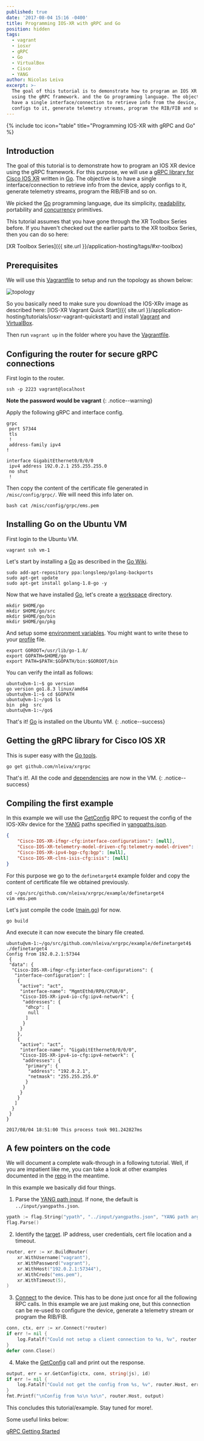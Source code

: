 ```yaml
---
published: true
date: '2017-08-04 15:16 -0400'
title: Programming IOS-XR with gRPC and Go
position: hidden
tags:
  - vagrant
  - iosxr
  - gRPC
  - Go
  - VirtualBox
  - Cisco
  - YANG
author: Nicolas Leiva
excerpt: >-
  The goal of this tutorial is to demonstrate how to program an IOS XR device
  using the gRPC framework. and the Go programming language. The objective is to
  have a single interface/connection to retrieve info from the device, apply
  configs to it, generate telemetry streams, program the RIB/FIB and so on.
---
```

{% include toc icon="table" title="Programming IOS-XR with gRPC and Go" %}

## Introduction
The goal of this tutorial is to demonstrate how to program an IOS XR device using the gRPC framework. For this purpose, we will use a [gRPC library for Cisco IOS XR](https://github.com/nleiva/xrgrpc) written in [Go](https://golang.org/).
The objective is to have a single interface/connection to retrieve info from the device, apply configs to it, generate telemetry streams, program the RIB/FIB and so on.

We picked the [Go](https://golang.org/) programming language, due its simplicity, [readability](https://talks.golang.org/2015/simplicity-is-complicated.slide#15), portability and [concurrency](https://github.com/nleiva/xrgrpc#cli-config-multiple-routers-simultaneously-merge) primitives.

This tutorial assumes that you have gone through the XR Toolbox Series before. If you haven't checked out the earlier parts to the XR toolbox Series, then you can do so here:  

>
[XR Toolbox Series]({{ site.url }}/application-hosting/tags/#xr-toolbox)

## Prerequisites

We will use this [Vagrantfile](https://github.com/nleiva/xrgrpc/blob/master/example/definetarget4/Vagrantfile) to setup and run the topology as shown below:  

![topology](https://xrdocs.github.io/xrdocs-images/assets/images/grpc.png)

So you basically need to make sure you download the IOS-XRv image as described here: [IOS-XR Vagrant Quick Start]({{ site.url }}/application-hosting/tutorials/iosxr-vagrant-quickstart) and install [Vagrant](https://www.vagrantup.com/downloads.html) and [VirtualBox](https://www.virtualbox.org/wiki/Downloads). 

Then run `vagrant up` in the folder where you have the [Vagrantfile](https://github.com/nleiva/xrgrpc/blob/master/example/definetarget4/Vagrantfile).

## Configuring the router for secure gRPC connections

First login to the router.

```shell
ssh -p 2223 vagrant@localhost
```

**Note the password would be vagrant**
{: .notice--warning}

Apply the following gRPC and interface config.

```
grpc
 port 57344
 tls
 !
 address-family ipv4
!
```

```
interface GigabitEthernet0/0/0/0
 ipv4 address 192.0.2.1 255.255.255.0
 no shut
 !
```

Then copy the content of the certificate file generated in `/misc/config/grpc/`. We will need this info later on.
 
```shell
bash cat /misc/config/grpc/ems.pem
```
 
## Installing Go on the Ubuntu VM

First login to the Ubuntu VM.

```shell
vagrant ssh vm-1
```

Let's start by installing a [Go](https://golang.org/) as described in the [Go Wiki](https://github.com/golang/go/wiki/Ubuntu).

```shell
sudo add-apt-repository ppa:longsleep/golang-backports
sudo apt-get update
sudo apt-get install golang-1.8-go -y
```

Now that we have installed [Go](https://golang.org/), let's create a [workspace](https://golang.org/doc/code.html#Workspaces) directory.

```shell
mkdir $HOME/go
mkdir $HOME/go/src
mkdir $HOME/go/bin
mkdir $HOME/go/pkg
```

And setup some [environment variables](https://golang.org/doc/code.html#GOPATH). You might want to write these to your [profile](http://www.theunixschool.com/2011/07/what-is-profile-file.html) file. 

```shell
export GOROOT=/usr/lib/go-1.8/
export GOPATH=$HOME/go
export PATH=$PATH:$GOPATH/bin:$GOROOT/bin
```

You can verify the intall as follows:

```shell
ubuntu@vm-1:~$ go version
go version go1.8.3 linux/amd64
ubuntu@vm-1:~$ cd $GOPATH
ubuntu@vm-1:~/go$ ls
bin  pkg  src
ubuntu@vm-1:~/go$
```

That's it! [Go](https://golang.org/) is installed on the Ubuntu VM.
{: .notice--success}  

## Getting the gRPC library for Cisco IOS XR

This is super easy with the [Go tools](https://golang.org/cmd/go/#hdr-Download_and_install_packages_and_dependencies).

```shell
go get github.com/nleiva/xrgrpc
```

That's it!. All the code and [dependencies](https://github.com/golang/dep) are now in the VM.
{: .notice--success} 

## Compiling the first example

In this example we will use the [GetConfig](https://github.com/nleiva/xrgrpc/blob/master/proto/ems/ems_grpc.proto#L10) RPC to request the config of the IOS-XRv device for the [YANG](https://github.com/YangModels/yang/tree/master/vendor/cisco/xr) paths specified in [yangpaths.json](https://github.com/nleiva/xrgrpc/blob/master/example/input/yangpaths.json).

```json
{	
    "Cisco-IOS-XR-ifmgr-cfg:interface-configurations": [null],
    "Cisco-IOS-XR-telemetry-model-driven-cfg:telemetry-model-driven": [null],
    "Cisco-IOS-XR-ipv4-bgp-cfg:bgp": [null],
    "Cisco-IOS-XR-clns-isis-cfg:isis": [null]
}
```

For this purpose we go to the `definetarget4` example folder and copy the content of certificate file we obtained previously.

```shell
cd ~/go/src/github.com/nleiva/xrgrpc/example/definetarget4
vim ems.pem 
```

Let's just compile the code ([main.go](https://github.com/nleiva/xrgrpc/tree/master/example/definetarget4/main.go)) for now.

```shell
go build
```

And execute it can now execute the binary file created.

```shell
ubuntu@vm-1:~/go/src/github.com/nleiva/xrgrpc/example/definetarget4$ ./definetarget4
Config from 192.0.2.1:57344
 {
 "data": {
  "Cisco-IOS-XR-ifmgr-cfg:interface-configurations": {
   "interface-configuration": [
    {
     "active": "act",
     "interface-name": "MgmtEth0/RP0/CPU0/0",
     "Cisco-IOS-XR-ipv4-io-cfg:ipv4-network": {
      "addresses": {
       "dhcp": [
        null
       ]
      }
     }
    },
    {
     "active": "act",
     "interface-name": "GigabitEthernet0/0/0/0",
     "Cisco-IOS-XR-ipv4-io-cfg:ipv4-network": {
      "addresses": {
       "primary": {
        "address": "192.0.2.1",
        "netmask": "255.255.255.0"
       }
      }
     }
    }
   ]
  }
 }
}

2017/08/04 18:51:00 This process took 901.242827ms
```

## A few pointers on the code

We will document a complete walk-through in a following tutorial. Well, if you are impatient like me, you can take a look at other examples documented in the [repo](https://github.com/nleiva/xrgrpc) in the meantime.

In this example we basically did four things.

  1) Parse the [YANG path input](https://github.com/nleiva/xrgrpc/blob/master/example/definetarget4/main.go#L28). If none, the default is `../input/yangpaths.json`.

  ```go
  ypath := flag.String("ypath", "../input/yangpaths.json", "YANG path arguments")
  flag.Parse()
  ```

  2) Identify the [target](https://github.com/nleiva/xrgrpc/blob/master/example/definetarget4/main.go#L37). IP address, user credentials, cert file location and a timeout.

  ```go
  router, err := xr.BuildRouter(
      xr.WithUsername("vagrant"),
      xr.WithPassword("vagrant"),
      xr.WithHost("192.0.2.1:57344"),
      xr.WithCreds("ems.pem"),
      xr.WithTimeout(5),
  )
  ```

  3) [Connect](https://github.com/nleiva/xrgrpc/blob/master/example/definetarget4/main.go#L49) to the device. This has to be done just once for all the following RPC calls. In this example we are just making one, but this connection can be re-used to configure the device, generate a telemetry stream or program the RIB/FIB.

  ```go
  conn, ctx, err := xr.Connect(*router)
  if err != nil {
      log.Fatalf("Could not setup a client connection to %s, %v", router.Host, err)
  }
  defer conn.Close()
  ```

  4) Make the [GetConfig](https://github.com/nleiva/xrgrpc/blob/master/example/definetarget4/main.go#L60) call and print out the response.

  ```go
  output, err = xr.GetConfig(ctx, conn, string(js), id)
  if err != nil {
      log.Fatalf("Could not get the config from %s, %v", router.Host, err)
  }
  fmt.Printf("\nConfig from %s\n %s\n", router.Host, output)
  ```

This concludes this tutorial/example. Stay tuned for more!.

Some useful links below:

[gRPC Getting Started](https://github.com/CiscoDevNet/grpc-getting-started)
